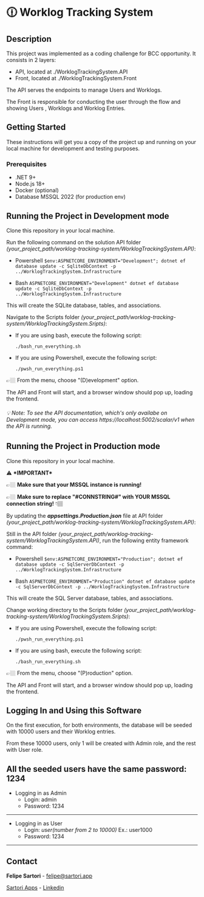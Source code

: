 # 🕧 Worklog Tracking System

## Description

This project was implemented as a coding challenge for BCC opportunity.
It consists in 2 layers:

- API, located at ./WorklogTrackingSystem.API
- Front, located at ./WorklogTrackingSystem.Front

The API serves the endpoints to manage Users and Worklogs.

The Front is responsible for conducting the user through the flow and showing Users , Worklogs and Worklog Entries.

## Getting Started

These instructions will get you a copy of the project up and running on your local machine for development and testing purposes.

### Prerequisites

- .NET 9+
- Node.js 18+
- Docker (optional)
- Database MSSQL 2022 (for production env)

## Running the Project in Development mode

Clone this repository in your local machine.

Run the following command on the solution API folder _(your_project_path/worklog-tracking-system/WorklogTrackingSystem.API)_:

- Powershell
  `$env:ASPNETCORE_ENVIRONMENT="Development"; dotnet ef database update -c SqliteDbContext -p ../WorklogTrackingSystem.Infrastructure`

- Bash
  `ASPNETCORE_ENVIRONMENT="Development" dotnet ef database update -c SqliteDbContext -p ../WorklogTrackingSystem.Infrastructure`

This will create the SQLite database, tables, and associations.

Navigate to the Scripts folder _(your_project_path/worklog-tracking-system/WorklogTrackingSystem.Sripts)_:

- If you are using bash, execute the following script:

  `./bash_run_everything.sh`

- If you are using Powershell, execute the following script:

  `./pwsh_run_everything.ps1`

👉🏼 From the menu, choose "(D)evelopment" option.

The API and Front will start, and a browser window should pop up, loading the frontend.

###### 💡 Note: To see the API documentation, which's only availabe on Development mode, you can access https://localhost:5002/scalar/v1 when the API is running.

## Running the Project in Production mode

Clone this repository in your local machine.

⚠️ **\*IMPORTANT\***

👉🏼 **Make sure that your MSSQL instance is running!**

👉🏼 **Make sure to replace "#CONNSTRING#" with YOUR MSSQL connection string!** 👇🏽

By updating the **_appsettings.Production.json_** file at API folder _(your_project_path/worklog-tracking-system/WorklogTrackingSystem.API)_:

Still in the API folder _(your_project_path/worklog-tracking-system/WorklogTrackingSystem.API)_, run the following entity framework command:

- Powershell
  `$env:ASPNETCORE_ENVIRONMENT="Production"; dotnet ef database update -c SqlServerDbContext -p ../WorklogTrackingSystem.Infrastructure`

- Bash
  `ASPNETCORE_ENVIRONMENT="Production" dotnet ef database update -c SqlServerDbContext -p ../WorklogTrackingSystem.Infrastructure`

This will create the SQL Server database, tables, and associations.

Change working directory to the Scripts folder _(your_project_path/worklog-tracking-system/WorklogTrackingSystem.Sripts)_:

- If you are using Powershell, execute the following script:

  `./pwsh_run_everything.ps1`

- If you are using bash, execute the following script:

  `./bash_run_everything.sh`

👉🏼 From the menu, choose "(P)roduction" option.

The API and Front will start, and a browser window should pop up, loading the frontend.

## Logging In and Using this Software

On the first execution, for both environments, the database will be seeded with 10000 users and their Worklog entries.

From these 10000 users, only 1 will be created with Admin role, and the rest with User role.

## All the seeded users have the same password: **1234**

- Logging in as Admin
  - Login: admin
  - Password: 1234

---

- Logging in as User
  - Login: _user(number from 2 to 10000)_ Ex.: user1000
  - Password: 1234

---

## Contact

**Felipe Sartori** - felipe@sartori.app

[Sartori Apps](https://www.sartori.app) - [Linkedin](#https://www.linkedin.com/in/ff-sartori/)
